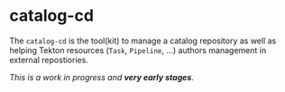 # catalog-cd

The `catalog-cd` is the tool(kit) to manage a catalog repository as well
as helping Tekton resources (`Task`, `Pipeline`, …) authors management in
external repostiories.

*This is a work in progress and **very early stages***.
